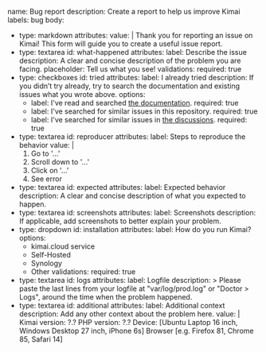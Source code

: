 name: Bug report
description: Create a report to help us improve Kimai
labels: bug
body:
- type: markdown
  attributes:
  value: |
  Thank you for reporting an issue on Kimai! This form will guide you to create a useful issue report.
- type: textarea
  id: what-happened
  attributes:
  label: Describe the issue
  description: A clear and concise description of the problem you are facing.
  placeholder: Tell us what you see!
  validations:
  required: true
- type: checkboxes
  id: tried
  attributes:
  label: I already tried
  description: If you didn’t try already, try to search the documentation and existing issues what you wrote above.
  options:
    - label: I've read and searched [the documentation](https://www.kimai.org/documentation/).
      required: true
    - label: I've searched for similar issues in this repository.
      required: true
    - label: I've searched for similar issues in [the discussions](https://github.com/kevinpapst/kimai2/discussions).
      required: true
- type: textarea
  id: reproducer
  attributes:
  label: Steps to reproduce the behavior
  value: |
  1. Go to '...'
  2. Scroll down to '...'
  3. Click on '...'
  4. See error
- type: textarea
  id: expected
  attributes:
  label: Expected behavior
  description: A clear and concise description of what you expected to happen.
- type: textarea
  id: screenshots
  attributes:
  label: Screenshots
  description: If applicable, add screenshots to better explain your problem.
- type: dropdown
  id: installation
  attributes:
  label: How do you run Kimai?
  options:
    - kimai.cloud service
    - Self-Hosted
    - Synology
    - Other
      validations:
      required: true
- type: textarea
  id: logs
  attributes:
  label: Logfile
  description: >
  Please paste the last lines from your logfile at "var/log/prod.log" or "Doctor > Logs", around the time when the problem happened.
- type: textarea
  id: additional
  attributes:
  label: Additional context
  description: Add any other context about the problem here.
  value: |
  Kimai version: ?.?
  PHP version: ?.?
  Device: [Ubuntu Laptop 16 inch, Windows Desktop 27 inch, iPhone 6s]
  Browser [e.g. Firefox 81, Chrome 85, Safari 14]

